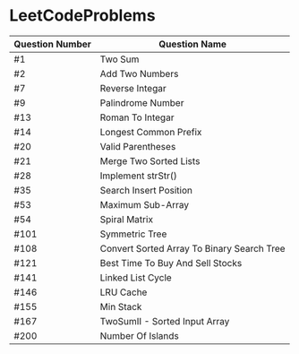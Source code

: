 # LeetCodeProblems

| Question Number  |        Question Name   |
| --------------------- | -----------------------  |
|               #1            |            Two Sum          |
|               #2            |     Add Two Numbers  |
|               #7            |     Reverse Integar      |
|               #9            |     Palindrome Number | 
|               #13          |     Roman To Integar   |
|               #14          |     Longest Common Prefix |
|               #20          |     Valid Parentheses   |
|               #21          |     Merge Two Sorted Lists  |
|               #28          |     Implement strStr() |
|               #35          |     Search Insert Position  |
|               #53          |     Maximum Sub-Array |
|               #54          |     Spiral Matrix |
|               #101        |     Symmetric Tree |
|               #108        |     Convert Sorted Array To Binary Search Tree |
|               #121        |     Best Time To Buy And Sell Stocks |
|               #141        |     Linked List Cycle |
|               #146        |     LRU Cache |
|               #155        |     Min Stack |
|               #167        |     TwoSumII - Sorted Input Array |
|               #200        |     Number Of Islands |
